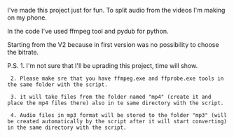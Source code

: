 I've made this project just for fun. To split audio from the videos I'm making on my phone.

In the code I've used ffmpeg tool and pydub for python.

Starting from the V2 because in first version was no possibility to choose the bitrate.

P.S. 1. I'm not sure that I'll be uprading this project, time will show.

     2. Please make sre that you have ffmpeg.exe and ffprobe.exe tools in the same folder with the script.

     3. it will take files from the folder named "mp4" (create it and place the mp4 files there) also in te same directory with the script.

     4. Audio files in mp3 format will be stored to the folder "mp3" (will be created automatically by the script after it will start converting) in the same directory with the script.
